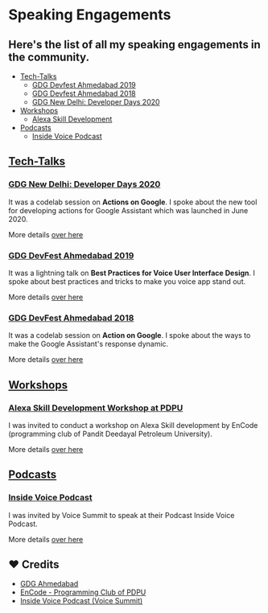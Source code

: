 # Speaking Engagements

## Here's the list of all my speaking engagements in the community.

- [Tech-Talks](#tech-talks)
  - [GDG Devfest Ahmedabad 2019](#devfestAhm19)
  - [GDG Devfest Ahmedabad 2018](#devfestAhm18)
  - [GDG New Delhi: Developer Days 2020](#developerDays2020)
- [Workshops](#Workshops)
  - [Alexa Skill Development](#alexaAtPDPU)
- [Podcasts](#Podcasts)
  - [Inside Voice Podcast](#insideVoice)

## [Tech-Talks](./Tech-Talks)

### [GDG New Delhi: Developer Days 2020](./Tech-Talks/Developer-Days-GDG-New-Delhi-2020/README.md)

It was a codelab session on **Actions on Google**. I spoke about the new tool for developing actions for Google Assistant which was launched in June 2020.

More details [over here](./Tech-Talks/Developer-Days-GDG-New-Delhi-2020/README.md)

### [GDG DevFest Ahmedabad 2019](./Tech-Talks/DevFest-Ahmedabad-2019/README.md)

It was a lightning talk on **Best Practices for Voice User Interface Design**. I spoke about best practices and tricks to make you voice app stand out.

More details [over here](./Tech-Talks/DevFest-Ahmedabad-2019/README.md)

### [GDG DevFest Ahmedabad 2018](./Tech-Talks/DevFest-Ahmedabad-2018/README.md)

It was a codelab session on **Action on Google**. I spoke about the ways to make the Google Assistant's response dynamic.

More details [over here](./Tech-Talks/DevFest-Ahmedabad-2018/README.md)


## [Workshops](./Workshops)

### [Alexa Skill Development Workshop at PDPU](./Workshops/Alexa-Workshop-at-PDPU/README.md)

I was invited to conduct a workshop on Alexa Skill development by EnCode (programming club of Pandit Deedayal Petroleum University).

More details [over here](./Workshops/Alexa-Workshop-at-PDPU/README.md)

## [Podcasts](./Podcasts)

### [Inside Voice Podcast]((./Podcasts/Inside-Voice-Podcast/README.md))

I was invited by Voice Summit to speak at their Podcast Inside Voice Podcast. 

More details [over here](./Podcasts/Inside-Voice-Podcast/README.md)


## ❤️ Credits

- [GDG Ahmedabad](https://gdgahmedabad.com/)
- [EnCode - Programming Club of PDPU](https://www.facebook.com/encodepdpu/)
- [Inside Voice Podcast (Voice Summit)](https://www.voicesummit.ai/)
